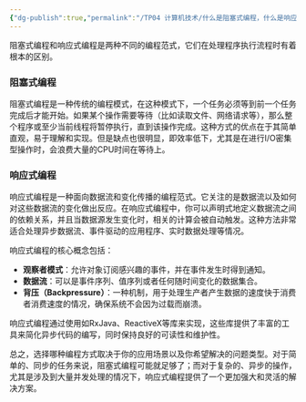 ```yaml
---
{"dg-publish":true,"permalink":"/TP04 计算机技术/什么是阻塞式编程，什么是响应式编程/","dgPassFrontmatter":true,"created":"2024-10-09T09:13:16.215+08:00","updated":"2024-10-15T17:23:32.083+08:00"}
---
```


阻塞式编程和响应式编程是两种不同的编程范式，它们在处理程序执行流程时有着根本的区别。
### 阻塞式编程

阻塞式编程是一种传统的编程模式，在这种模式下，一个任务必须等到前一个任务完成后才能开始。如果某个操作需要等待（比如读取文件、网络请求等），那么整个程序或至少当前线程将暂停执行，直到该操作完成。这种方式的优点在于其简单直观，易于理解和实现。但是缺点也很明显，即效率低下，尤其是在进行I/O密集型操作时，会浪费大量的CPU时间在等待上。
### 响应式编程

响应式编程是一种面向数据流和变化传播的编程范式。它关注的是数据流以及如何对这些数据流的变化做出反应。在响应式编程中，你可以声明式地定义数据流之间的依赖关系，并且当数据源发生变化时，相关的计算会被自动触发。这种方法非常适合处理异步数据流、事件驱动的应用程序、实时数据处理等情况。

响应式编程的核心概念包括：

- **观察者模式**：允许对象订阅感兴趣的事件，并在事件发生时得到通知。
- **数据流**：可以是事件序列、值序列或者任何随时间变化的数据集合。
- **背压（Backpressure）**：一种机制，用于处理生产者产生数据的速度快于消费者消费速度的情况，确保系统不会因为过载而崩溃。

响应式编程通过使用如RxJava、ReactiveX等库来实现，这些库提供了丰富的工具来简化异步代码的编写，同时保持良好的可读性和维护性。

总之，选择哪种编程方式取决于你的应用场景以及你希望解决的问题类型。对于简单的、同步的任务来说，阻塞式编程可能就足够了；而对于复杂的、异步的操作，尤其是涉及到大量并发处理的情况下，响应式编程提供了一个更加强大和灵活的解决方案。